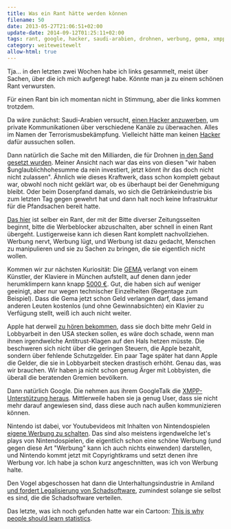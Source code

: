 ```yaml
---
title: Was ein Rant hätte werden können
filename: 50
date: 2013-05-27T21:06:51+02:00
update-date: 2014-09-12T01:25:11+02:00
tags: rant, google, hacker, saudi-arabien, drohnen, werbung, gema, xmpp, jabber, malware
category: weiteweitewelt
allow-html: true
---
```


<p>Tja... in den letzten zwei Wochen habe ich links gesammelt, meist über Sachen, über die ich mich aufgeregt habe. Könnte man ja zu einem schönen Rant verwursten.</p>

<p>Für einen Rant bin ich momentan nicht in Stimmung, aber die links kommen trotzdem.</p>

<p>Da wäre zunächst: Saudi-Arabien versucht, <a href="http://thoughtcrime.org/blog/saudi-surveillance/">einen Hacker anzuwerben</a>, um private Kommunikationen über verschiedene Kanäle zu überwachen. Alles im Namen der Terrorismusbekämpfung. Vielleicht hätte man keinen <a href="http://de.wikipedia.org/wiki/Hackerethik">Hacker</a> dafür aussuchen sollen.</p>

<p>Dann natürlich die Sache mit den Milliarden, die für Drohnen <a href="http://www.faz.net/aktuell/politik/eine-milliarde-euro-versenkt-euro-hawk-wird-nicht-zugelassen-12181768.html">in den Sand gesetzt wurden</a>. Meiner Ansicht nach war das eins von diesen "wir haben $unglaublichhohesumme da rein investiert, jetzt könnt ihr das doch nicht nicht zulassen". Ähnlich wie dieses Kraftwerk, dass schon komplett gebaut war, obwohl noch nicht geklärt war, ob es überhaupt bei der Genehmigung bleibt. Oder beim Dosenpfand damals, wo sich die Getränkeindustrie bis zum letzten Tag gegen gewehrt hat und dann halt noch keine Infrastruktur für die Pfandsachen bereit hatte.</p>

<p><a href="http://www.fraumeike.de/2013/sie-nutzen-einen-werbeblocker-my-ass/">Das hier</a> ist selber ein Rant, der mit der Bitte diverser Zeitungsseiten beginnt, bitte die Werbeblocker abzuschalten, aber schnell in einen Rant übergeht. Lustigerweise kann ich diesen Rant komplett nachvollziehen. Werbung nervt, Werbung lügt, und Werbung ist dazu gedacht, Menschen zu manipulieren und sie zu Sachen zu bringen, die sie eigentlich nicht wollen.</p>

<p>Kommen wir zur nächsten Kuriosität: Die <a href="http://tvtropes.org/pmwiki/pmwiki.php/Main/AcceptableTargets">GEMA</a> verlangt von einem Künstler, der Klaviere in München aufstellt, auf denen dann jeder herumklimpern kann knapp <a href="http://www.heise.de/tp/blogs/6/154282">5000 €</a>. Gut, die haben sich auf weniger geeinigt, aber nur wegen technischer Einzelheiten (Regentage zum Beispiel). Dass die Gema jetzt schon Geld verlangen darf, dass jemand anderen Leuten kostenlos (und ohne Gewinnabsichten) ein Klavier zu Verfügung stellt, weiß ich auch nicht weiter.</p>

<p>Apple hat derweil <a href="http://washingtonexaminer.com/tim-carney-apple-becomes-latest-target-of-the-beltway-shakedown/article/2530298">zu hören bekommen</a>, dass sie doch bitte mehr Geld in Lobbyarbeit in den USA stecken sollen, es wäre doch schade, wenn man ihnen irgendwelche Antitrust-Klagen auf den Hals hetzen müsste. Die beschweren sich nicht über die geringen Steuern, die Apple bezahlt, sondern über fehlende Schutzgelder. Ein paar Tage später hat dann Apple die Gelder, die sie in Lobbyarbeit stecken drastisch erhöht. Genau das, was wir brauchen. Wir haben ja nicht schon genug Ärger mit Lobbyisten, die überall die beratenden Gremien bevölkern.</p>

<p>Dann natürlich Google. Die nehmen aus ihrem GoogleTalk die <a href="http://voidfox.com/blog/archives/2013/05/18/why_the_new_google_hangouts_screws_over_users/index.html">XMPP-Unterstützung heraus</a>. Mittlerweile haben sie ja genug User, dass sie nicht mehr darauf angewiesen sind, dass diese auch nach außen kommunizieren können.</p>

<p>Nintendo ist dabei, vor Youtubevideos mit Inhalten von Nintendospielen <a href="http://www.gamefront.com/nintendo-flexing-copyright-clout-on-youtube-lets-play-channels/">eigene Werbung zu schalten</a>. Das sind also meistens irgendwelche let's plays von Nintendospielen, die eigentlich schon eine schöne Werbung (und gegen diese Art "Werbung" kann ich auch nichts einwenden) darstellen, und Nintendo kommt jetzt mit Copyrightkrams und setzt denen ihre Werbung vor. Ich habe ja schon kurz angeschnitten, was ich von Werbung halte.</p>

<p>Den Vogel abgeschossen hat dann die Unterhaltungsindustrie in Amiland <a href="http://boingboing.net/2013/05/26/us-entertainment-industry-to-c.html">und fordert Legalisierung von Schadsoftware</a>, zumindest solange sie selbst es sind, die die Schadsoftware verteilen.</p>

<p>Das letzte, was ich noch gefunden hatte war ein Cartoon: <a href="http://www.smbc-comics.com/index.php?db=comics&amp;id=2980#comic">This is why people should learn statistics</a>.</p>


